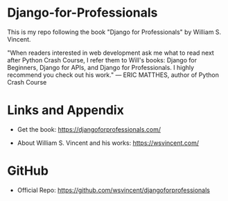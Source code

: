 # Django-for-Professionals
This is my repo following the book "Django for Professionals" by William S. Vincent.

"When readers interested in web development ask me what to read next after Python Crash Course, I refer them to Will's books: Django for Beginners, Django for APIs, and Django for Professionals. I highly recommend you check out his work." — ERIC MATTHES, author of Python Crash Course

Links and Appendix
========================================================

- Get the book: https://djangoforprofessionals.com/

- About William S. Vincent and his works: https://wsvincent.com/

GitHub
========================================================

- Official Repo: https://github.com/wsvincent/djangoforprofessionals
